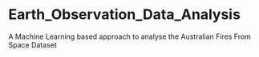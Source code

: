 # Earth_Observation_Data_Analysis
A Machine Learning based approach to analyse the Australian Fires From Space Dataset
